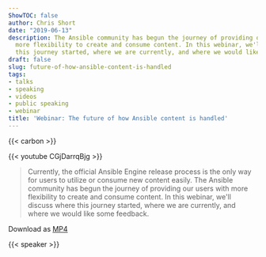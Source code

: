 ```yaml
---
ShowTOC: false
author: Chris Short
date: "2019-06-13"
description: The Ansible community has begun the journey of providing our users with
  more flexibility to create and consume content. In this webinar, we'll discuss where
  this journey started, where we are currently, and where we would like some feedback.
draft: false
slug: future-of-how-ansible-content-is-handled
tags:
- talks
- speaking
- videos
- public speaking
- webinar
title: 'Webinar: The future of how Ansible content is handled'
---
```


{{< carbon >}}

{{< youtube CGjDarrqBjg >}}

> Currently, the official Ansible Engine release process is the only way for users to utilize or consume new content easily. The Ansible community has begun the journey of providing our users with more flexibility to create and consume content. In this webinar, we'll discuss where this journey started, where we are currently, and where we would like some feedback.

Download as [MP4](https://shortcdn.com/chrisshort/2019-06-13%2010.03-The-future-of-how-Ansible-content-is-handled.mp4)

{{< speaker >}}
